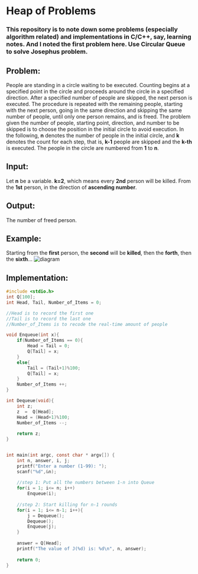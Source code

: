 # Heap of Problems
### This repository is to note down some problems (especially algorithm related) and implementations in C/C++, say, learning notes. And I noted the first problem here. Use Circular Queue to solve Josephus problem.

## Problem:
People are standing in a circle waiting to be executed. Counting begins at a specified point in the circle and proceeds around the circle in a specified direction. After a specified number of people are skipped, the next person is executed. 
The procedure is repeated with the remaining people, starting with the next person, going in the same direction and skipping the same number of people, until only one person remains, and is freed. 
The problem given the number of people, starting point, direction, and number to be skipped is to choose the position in the initial circle to avoid execution.
In the following, **n** denotes the number of people in the initial circle, and **k** denotes the count for each step, that is, **k-1** people are skipped and the **k-th** is executed. The people in the circle are numbered from **1** to **n**.


## Input:
Let **n** be a variable.
**k=2**, which means every **2nd** person will be killed.
From the **1st** person, in the direction of **ascending number**.


## Output:
The number of freed person.

## Example:
Starting from the **first** person, the **second** will be **killed**, then the **forth**, then the **sixth**...
![diagram](http://i.v2ex.co/Pg57IJQ4l.png)


## Implementation:
```C
#include <stdio.h>
int Q[100];
int Head, Tail, Number_of_Items = 0;

//Head is to record the first one
//Tail is to record the last one
//Number_of_Items is to recode the real-time amount of people

void Enqueue(int x){
    if(Number_of_Items == 0){
        Head = Tail = 0;
        Q[Tail] = x;
    }
    else{
        Tail = (Tail+1)%100;
        Q[Tail] = x;
    }
    Number_of_Items ++;
}

int Dequeue(void){
    int z;
    z  =  Q[Head];
    Head = (Head+1)%100;
    Number_of_Items --;
    
    return z;
}


int main(int argc, const char * argv[]) {
    int n, answer, i, j;
    printf("Enter a number (1-99): ");
    scanf("%d",&n);
    
    //step 1: Put all the numbers between 1-n into Queue
    for(i = 1; i<= n; i++)
        Enqueue(i);
    
    //step 2: Start killing for n-1 rounds
    for(i = 1; i<= n-1; i++){
        j = Dequeue();
        Dequeue();
        Enqueue(j);
    }
    
    answer = Q[Head];
    printf("The value of J(%d) is: %d\n", n, answer);
    
    return 0;
}
```
